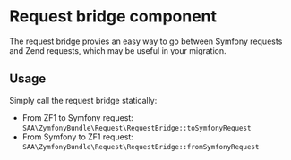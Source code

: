 # Request bridge component

The request bridge provies an easy way to go between Symfony requests and Zend requests, which may be useful in your migration.

## Usage

Simply call the request bridge statically:

- From ZF1 to Symfony request: `SAA\ZymfonyBundle\Request\RequestBridge::toSymfonyRequest`
- From Symfony to ZF1 request: `SAA\ZymfonyBundle\Request\RequestBridge::fromSymfonyRequest`